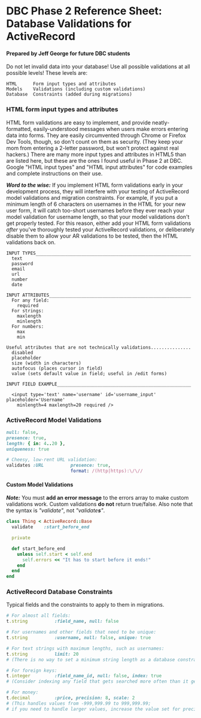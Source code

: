 <h1>DBC Phase 2 Reference Sheet:<br/>
Database Validations for ActiveRecord</h1>

<h4>Prepared by Jeff George for future DBC students</h4>

Do not let invalid data into your database! Use all possible validations at all possible levels! These levels are:
```
HTML      Form input types and attributes
Models    Validations (including custom validations)
Database  Constraints (added during migrations)
```

### HTML form input types and attributes
HTML form validations are easy to implement, and provide neatly-formatted, easily-understood messages when users make errors entering data into forms. They are easily circumvented through Chrome or Firefox Dev Tools, though, so don't count on them as security. (They keep your mom from entering a 2-letter password, but won't protect against real hackers.) There are many more input types and attributes in HTML5 than are listed here, but these are the ones I found useful in Phase 2 at DBC. Google "HTML input types" and "HTML input attributes" for code examples and complete instructions on their use.

**_Word to the wise:_** If you implement HTML form validations early in your development process, they will interfere with your testing of ActiveRecord model validations and migration constraints. For example, if you put a minimum length of 6 characters on usernames in the HTML for your new user form, it will catch too-short usernames before they ever reach your model validation for username length, so that your model validations don't get properly tested. For this reason, either add your HTML form validations _after_ you've thoroughly tested your ActiveRecord validations, or deliberately disable them to allow your AR validations to be tested, then the HTML validations back on.
```
INPUT TYPES__________________________________________________________
  text
  password
  email
  url
  number
  date

INPUT ATTRIBUTES_____________________________________________________
  For any field:
    required
  For strings:
    maxlength
    minlength
  For numbers:
    max
    min

Useful attributes that are not technically validations...............
  disabled
  placeholder
  size (width in characters)
  autofocus (places cursor in field)
  value (sets default value in field; useful in /edit forms)

INPUT FIELD EXAMPLE__________________________________________________

  <input type='text' name='username' id='username_input' placeholder='Username'
    minlength=4 maxlength=20 required />

```

### ActiveRecord Model Validations
```ruby
null: false,
presence: true,
length: { in: 4..20 },
uniqueness: true

# Cheesy, low-rent URL validation:
validates :URL          presence: true,
                        format: /(http|https):\/\//
```


#### Custom Model Validations
**_Note:_** You must **add an error message** to the errors array to make custom validations work. Custom validations **do not** return true/false. Also note that the syntax is _"validate"_, not _"validate**s**"_.

```ruby
class Thing < ActiveRecord::Base
  validate    :start_before_end

  private

  def start_before_end
    unless self.start < self.end
      self.errors << "It has to start before it ends!"
    end
  end
end
```

### ActiveRecord Database Constraints
Typical fields and the constraints to apply to them in migrations.
```ruby
# For almost all fields:
t.string          :field_name, null: false

# For usernames and other fields that need to be unique:
t.string          :username, null: false, unique: true

# For text strings with maximum lengths, such as usernames:
t.string          limit: 20
# (There is no way to set a minimum string length as a database constraint.)

# For foreign keys:
t.integer         :field_name_id, null: false, index: true
# (Consider indexing any field that gets searched more often than it gets updated.)

# For money:
t.decimal         :price, precision: 8, scale: 2
# (This handles values from -999,999.99 to 999,999.99;
# if you need to handle larger values, increase the value set for precision.)
```


